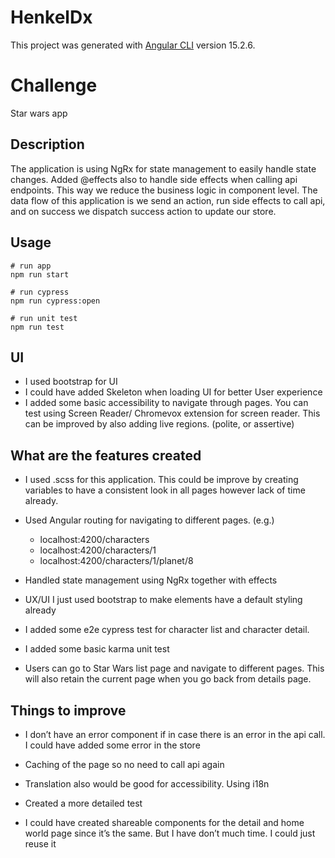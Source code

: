 # HenkelDx

This project was generated with [Angular CLI](https://github.com/angular/angular-cli) version 15.2.6.

# Challenge

Star wars app

## Description

The application is using NgRx for state management to easily handle state changes. Added @effects also to handle side effects when calling api endpoints. This way we reduce the business logic in component level. The data flow of this application is we send an action, run side effects to call api, and on success we dispatch success action to update our store.

## Usage

```
# run app
npm run start

# run cypress
npm run cypress:open

# run unit test
npm run test

```

## UI

- I used bootstrap for UI
- I could have added Skeleton when loading UI for better User experience
- I added some basic accessibility to navigate through pages. You can test using Screen Reader/ Chromevox extension for screen reader. This can be improved by also adding live regions. (polite, or assertive)

## What are the features created

- I used .scss for this application. This could be improve by creating variables to have a consistent look in all pages however lack of time already.

- Used Angular routing for navigating to different pages. (e.g.)

  - localhost:4200/characters
  - localhost:4200/characters/1
  - localhost:4200/characters/1/planet/8

- Handled state management using NgRx together with effects

- UX/UI I just used bootstrap to make elements have a default styling already

- I added some e2e cypress test for character list and character detail.

- I added some basic karma unit test

- Users can go to Star Wars list page and navigate to different pages. This will also retain the current page when you go back from details page.

## Things to improve

- I don’t have an error component if in case there is an error in the api call. I could have added some error in the store

- Caching of the page so no need to call api again

- Translation also would be good for accessibility. Using i18n

- Created a more detailed test

- I could have created shareable components for the detail and home world page since it’s the same. But I have don’t much time. I could just reuse it
